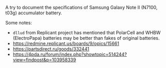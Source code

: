 A try to document the specifications of Samsung Galaxy Note II (N7100, t03g) accumulator battery.

Some notes:
* `dllud` from Replicant project has mentioned that PolarCell and WHBW (ElectroPapa) batteries may be better than fakes of original batteries.
* https://redmine.replicant.us/boards/9/opics/15661
* https://partsdirect.ru/goods/332441
* https://4pda.ru/forum/index.php?showtopic=514244?view=findpost&p=103958339

